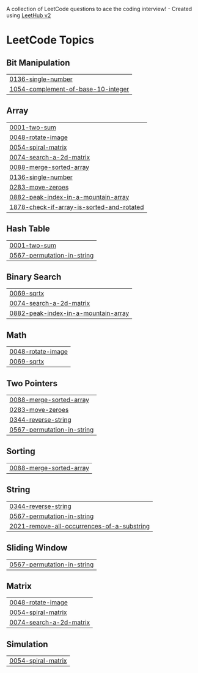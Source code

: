 A collection of LeetCode questions to ace the coding interview! - Created using [LeetHub v2](https://github.com/arunbhardwaj/LeetHub-2.0)
<!---LeetCode Topics Start-->
# LeetCode Topics
## Bit Manipulation
|  |
| ------- |
| [0136-single-number](https://github.com/APST02/dsafinalpractice/tree/master/0136-single-number) |
| [1054-complement-of-base-10-integer](https://github.com/APST02/dsafinalpractice/tree/master/1054-complement-of-base-10-integer) |
## Array
|  |
| ------- |
| [0001-two-sum](https://github.com/APST02/dsafinalpractice/tree/master/0001-two-sum) |
| [0048-rotate-image](https://github.com/APST02/dsafinalpractice/tree/master/0048-rotate-image) |
| [0054-spiral-matrix](https://github.com/APST02/dsafinalpractice/tree/master/0054-spiral-matrix) |
| [0074-search-a-2d-matrix](https://github.com/APST02/dsafinalpractice/tree/master/0074-search-a-2d-matrix) |
| [0088-merge-sorted-array](https://github.com/APST02/dsafinalpractice/tree/master/0088-merge-sorted-array) |
| [0136-single-number](https://github.com/APST02/dsafinalpractice/tree/master/0136-single-number) |
| [0283-move-zeroes](https://github.com/APST02/dsafinalpractice/tree/master/0283-move-zeroes) |
| [0882-peak-index-in-a-mountain-array](https://github.com/APST02/dsafinalpractice/tree/master/0882-peak-index-in-a-mountain-array) |
| [1878-check-if-array-is-sorted-and-rotated](https://github.com/APST02/dsafinalpractice/tree/master/1878-check-if-array-is-sorted-and-rotated) |
## Hash Table
|  |
| ------- |
| [0001-two-sum](https://github.com/APST02/dsafinalpractice/tree/master/0001-two-sum) |
| [0567-permutation-in-string](https://github.com/APST02/dsafinalpractice/tree/master/0567-permutation-in-string) |
## Binary Search
|  |
| ------- |
| [0069-sqrtx](https://github.com/APST02/dsafinalpractice/tree/master/0069-sqrtx) |
| [0074-search-a-2d-matrix](https://github.com/APST02/dsafinalpractice/tree/master/0074-search-a-2d-matrix) |
| [0882-peak-index-in-a-mountain-array](https://github.com/APST02/dsafinalpractice/tree/master/0882-peak-index-in-a-mountain-array) |
## Math
|  |
| ------- |
| [0048-rotate-image](https://github.com/APST02/dsafinalpractice/tree/master/0048-rotate-image) |
| [0069-sqrtx](https://github.com/APST02/dsafinalpractice/tree/master/0069-sqrtx) |
## Two Pointers
|  |
| ------- |
| [0088-merge-sorted-array](https://github.com/APST02/dsafinalpractice/tree/master/0088-merge-sorted-array) |
| [0283-move-zeroes](https://github.com/APST02/dsafinalpractice/tree/master/0283-move-zeroes) |
| [0344-reverse-string](https://github.com/APST02/dsafinalpractice/tree/master/0344-reverse-string) |
| [0567-permutation-in-string](https://github.com/APST02/dsafinalpractice/tree/master/0567-permutation-in-string) |
## Sorting
|  |
| ------- |
| [0088-merge-sorted-array](https://github.com/APST02/dsafinalpractice/tree/master/0088-merge-sorted-array) |
## String
|  |
| ------- |
| [0344-reverse-string](https://github.com/APST02/dsafinalpractice/tree/master/0344-reverse-string) |
| [0567-permutation-in-string](https://github.com/APST02/dsafinalpractice/tree/master/0567-permutation-in-string) |
| [2021-remove-all-occurrences-of-a-substring](https://github.com/APST02/dsafinalpractice/tree/master/2021-remove-all-occurrences-of-a-substring) |
## Sliding Window
|  |
| ------- |
| [0567-permutation-in-string](https://github.com/APST02/dsafinalpractice/tree/master/0567-permutation-in-string) |
## Matrix
|  |
| ------- |
| [0048-rotate-image](https://github.com/APST02/dsafinalpractice/tree/master/0048-rotate-image) |
| [0054-spiral-matrix](https://github.com/APST02/dsafinalpractice/tree/master/0054-spiral-matrix) |
| [0074-search-a-2d-matrix](https://github.com/APST02/dsafinalpractice/tree/master/0074-search-a-2d-matrix) |
## Simulation
|  |
| ------- |
| [0054-spiral-matrix](https://github.com/APST02/dsafinalpractice/tree/master/0054-spiral-matrix) |
<!---LeetCode Topics End-->